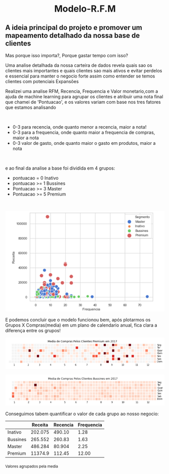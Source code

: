 <h1 align='center'>Modelo-R.F.M</h1>
<h2>A ideia principal do projeto e promover um mapeamento detalhado da nossa base de clientes</h2>

<p>Mas porque isso importa?, Porque gastar tempo com isso?</p>
<p>
Uma analise detalhada da nossa carteira de dados revela quais sao os clientes mais importantes e quais clientes sao mais 
ativos e evitar perdelos e essencial para manter o negocio forte assim como entender se temos clientes com potenciais Expansões
</p>
<p>
Realizei uma analise RFM, Recencia, Frequencia e Valor monetario,com a ajuda de machine learning para agrupar os clientes e atribuir uma nota final que 
chamei de 'Pontuacao', e os valores variam com base nos tres fatores que estamos analisando</p>
<br>
<ul>
  <li>0-3 para recencia, onde quanto menor a recencia, maior a nota!</li>
  <li>0-3 para a frequencia, onde quanto maior a frequencia de compras, maior a nota</li> 
  <li>0-3 valor de gasto, onde quanto maior o gasto em produtos, maior a nota</li>
</ul>

<br>
<p>
e ao final da analise a base foi dividida em 4 grupos:
</p>
<ul> 
  <li>pontuacao = 0  Inativo</li>
  <li>pontuacao >= 1 Bussines</li>
  <li>Pontuacao >= 3 Master</li>
  <li>Pontuacao >= 5 Premium</li>
</ul>
<br>

![Main](https://github.com/carlosal249/Model-R.F.M/blob/master/analise_segmentos.png)

<p> E podemos concluir que o modelo funcionou bem, após plotarmos os Grupos X Compras(media) em um plano de calendario anual, fica clara a diferença entre os grupos!<p>

![Main](https://github.com/carlosal249/Model-R.F.M/blob/master/analise_anual_premium.png)

<p></p>

![Main](https://github.com/carlosal249/Model-R.F.M/blob/master/analise_anual_bussines.png)

<p>Conseguimos tabem quantificar o valor de cada grupo ao  nosso negocio: </p>

<p align="center">

  |       | Receita | Recencia | Frequencia |
  | ---   |     ---   |    ---  |  ---   |
  | Inativo	|202.075 | 490.10 |	1.28    |
  | Bussines|265.552 | 260.83 |	1.63    |
  | Master  |486.284 | 80.904 |  2.25   |
  | Premium	|11374.9 |	112.45 |	12.00 |

  <sub>Valores agrupados pela media</sub>
</p>
